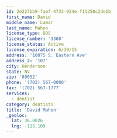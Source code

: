 ```yaml
---
id: 2e227bb9-faef-4733-924e-f11250c2debb
first_name: David
middle_name: Lamar
last_name: Mahon
license_type: DDS
license_number: '3360'
license_status: Active
license_expiration: 6/30/15
address: '10075 S. Eastern Ave'
address_2: '107'
city: Henderson
state: NV
zip: '89052'
phone: '(702) 567-0000'
fax: '(702) 567-1777'
services:
  - dentist
category: dentists
title: 'David Mahon'
_geoloc:
  lat: 36.0026
  lng: -115.109
---
```

